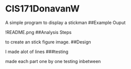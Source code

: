 # CIS171DonavanW

A simple program to display a stickman
##Example Ouput

!README.png
##Analysis Steps

to create an stick figure image.
##Design

I made alot of lines
###testing

made each part one by one testing inbetween
